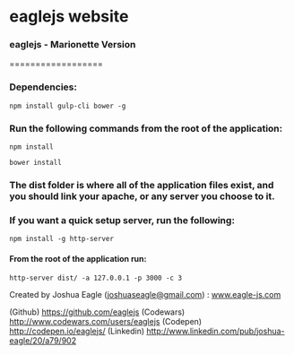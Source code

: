 # eaglejs website      
### eaglejs - Marionette Version

==================

### Dependencies:
`npm install gulp-cli bower -g`

### Run the following commands from the root of the application: 
```npm install```

```bower install```

### The dist folder is where all of the application files exist, and you should link your apache, or any server you choose to it.

### If you want a quick setup server, run the following:
`npm install -g http-server`
#### From the root of the application run:
`http-server dist/ -a 127.0.0.1 -p 3000 -c 3`

Created by Joshua Eagle (joshuaseagle@gmail.com) : www.eagle-js.com

(Github) https://github.com/eaglejs
(Codewars) http://www.codewars.com/users/eaglejs
(Codepen) http://codepen.io/eaglejs/
(Linkedin) http://www.linkedin.com/pub/joshua-eagle/20/a79/902